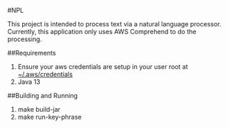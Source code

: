 #NPL

This project is intended to process text via a natural language processor. 
Currently, this application only uses AWS Comprehend to do the processing.

##Requirements
1. Ensure your aws credentials are setup in your user root at [~/.aws/credentials](https://docs.aws.amazon.com/cli/latest/userguide/cli-configure-files.html)
2. Java 13

##Building and Running
1. make build-jar
2. make run-key-phrase
